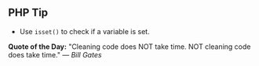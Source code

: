 ## PHP Tip
- Use `isset()` to check if a variable is set.  

**Quote of the Day:** "Cleaning code does NOT take time. NOT cleaning code does take time." — *Bill Gates*  
